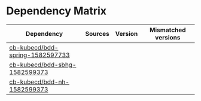 # Dependency Matrix

Dependency | Sources | Version | Mismatched versions
---------- | ------- | ------- | -------------------
[cb-kubecd/bdd-spring-1582597733](https://github.com/cb-kubecd/bdd-spring-1582597733.git) |  | []() | 
[cb-kubecd/bdd-sbhg-1582599373](https://github.com/cb-kubecd/bdd-sbhg-1582599373.git) |  | []() | 
[cb-kubecd/bdd-nh-1582599373](https://github.com/cb-kubecd/bdd-nh-1582599373.git) |  | []() | 

